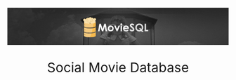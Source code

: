   <p align="center">
<img src="https://raw.githubusercontent.com/Kodluyoruz-NodeJs-Bootcamp/final-project-omerization/master/client/public/moviesql-readme2.png?token=GHSAT0AAAAAABRQEISPXR3DDHCYXRNFX2M2YQJHLFA" style="max-width:100%;">
 </p>

<p align="center" style="font-size:30px;">
Social Movie Database  
</p>
